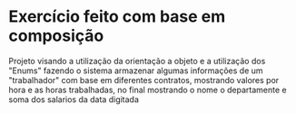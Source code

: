 
# Exercício feito com base em composição

Projeto visando a utilização da orientação a objeto e a utilização dos "Enums" fazendo o sistema armazenar algumas informações de um "trabalhador" com base em diferentes contratos, mostrando valores por hora e as horas trabalhadas, no final mostrando o nome o departamente e soma dos salarios da data digitada 
